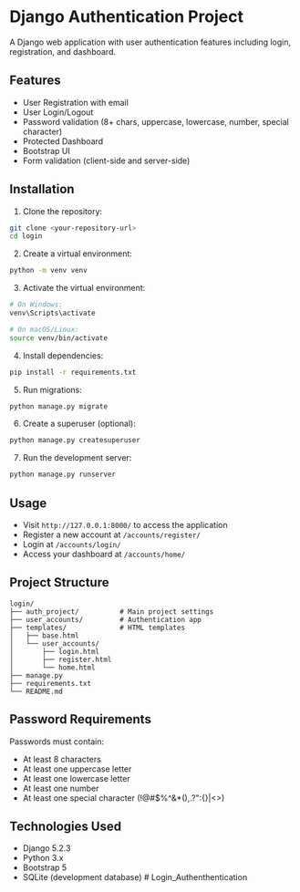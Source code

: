 # Django Authentication Project

A Django web application with user authentication features including login, registration, and dashboard.

## Features

- User Registration with email
- User Login/Logout
- Password validation (8+ chars, uppercase, lowercase, number, special character)
- Protected Dashboard
- Bootstrap UI
- Form validation (client-side and server-side)

## Installation

1. Clone the repository:
```bash
git clone <your-repository-url>
cd login
```

2. Create a virtual environment:
```bash
python -m venv venv
```

3. Activate the virtual environment:
```bash
# On Windows:
venv\Scripts\activate

# On macOS/Linux:
source venv/bin/activate
```

4. Install dependencies:
```bash
pip install -r requirements.txt
```

5. Run migrations:
```bash
python manage.py migrate
```

6. Create a superuser (optional):
```bash
python manage.py createsuperuser
```

7. Run the development server:
```bash
python manage.py runserver
```

## Usage

- Visit `http://127.0.0.1:8000/` to access the application
- Register a new account at `/accounts/register/`
- Login at `/accounts/login/`
- Access your dashboard at `/accounts/home/`

## Project Structure

```
login/
├── auth_project/          # Main project settings
├── user_accounts/         # Authentication app
├── templates/             # HTML templates
│   ├── base.html
│   └── user_accounts/
│       ├── login.html
│       ├── register.html
│       └── home.html
├── manage.py
├── requirements.txt
└── README.md
```

## Password Requirements

Passwords must contain:
- At least 8 characters
- At least one uppercase letter
- At least one lowercase letter
- At least one number
- At least one special character (!@#$%^&*(),.?":{}|<>)

## Technologies Used

- Django 5.2.3
- Python 3.x
- Bootstrap 5
- SQLite (development database) #   L o g i n _ A u t h e n t h e n t i c a t i o n  
 